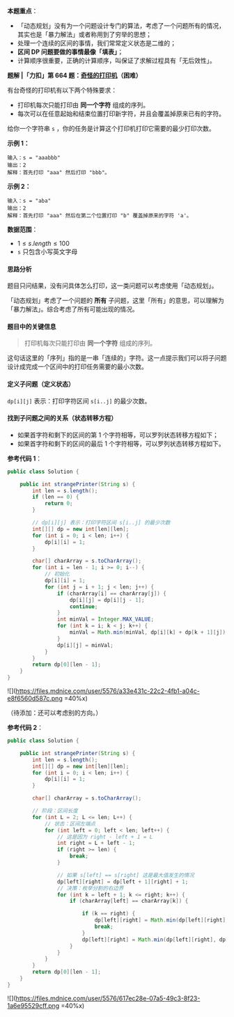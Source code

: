 **本题重点**：

+ 「动态规划」没有为一个问题设计专门的算法，考虑了一个问题所有的情况，其实也是「暴力解法」或者称用到了穷举的思想；
+ 处理一个连续的区间的事情，我们常常定义状态是二维的；
+ **区间 DP 问题要做的事情最像「填表」**；
+ 计算顺序很重要，正确的计算顺序，叫保证了求解过程具有「无后效性」。


**题解 |「力扣」第 664 题：[奇怪的打印机](https://leetcode-cn.com/problems/strange-printer/)（困难）**

有台奇怪的打印机有以下两个特殊要求：

- 打印机每次只能打印由 **同一个字符** 组成的序列。
- 每次可以在任意起始和结束位置打印新字符，并且会覆盖掉原来已有的字符。

给你一个字符串 `s` ，你的任务是计算这个打印机打印它需要的最少打印次数。

**示例 1：**

```
输入：s = "aaabbb"
输出：2
解释：首先打印 "aaa" 然后打印 "bbb"。
```

**示例 2：**

```
输入：s = "aba"
输出：2
解释：首先打印 "aaa" 然后在第二个位置打印 "b" 覆盖掉原来的字符 'a'。
```

**数据范围**：

- $1 \le s.length \le 100$
- `s` 只包含小写英文字母

#### 思路分析

题目只问结果，没有问具体怎么打印，这一类问题可以考虑使用「动态规划」。

「动态规划」考虑了一个问题的 **所有** 子问题，这里「所有」的意思，可以理解为「暴力解法」。综合考虑了所有可能出现的情况。

#### 题目中的关键信息

> 打印机每次只能打印由 **同一个字符** 组成的序列。

这句话这里的「序列」指的是一串「连续的」字符。这一点提示我们可以将子问题设计成完成一个区间中的打印任务需要的最小次数。

#### 定义子问题（定义状态）

`dp[i][j]` 表示：打印字符区间 `s[i..j]` 的最少次数。

#### 找到子问题之间的关系（状态转移方程）


+ 如果首字符和剩下的区间的第 1 个字符相等，可以罗列状态转移方程如下；
+ 如果首字符和剩下的区间的最后 1 个字符相等，可以罗列状态转移方程如下。


**参考代码 1**：

```java 
public class Solution {

    public int strangePrinter(String s) {
        int len = s.length();
        if (len == 0) {
            return 0;
        }

        // dp[i][j] 表示：打印字符区间 s[i..j] 的最少次数
        int[][] dp = new int[len][len];
        for (int i = 0; i < len; i++) {
            dp[i][i] = 1;
        }

        char[] charArray = s.toCharArray();
        for (int i = len - 1; i >= 0; i--) {
            // 初始化
            dp[i][i] = 1;
            for (int j = i + 1; j < len; j++) {
                if (charArray[i] == charArray[j]) {
                    dp[i][j] = dp[i][j - 1];
                    continue;
                }
                int minVal = Integer.MAX_VALUE;
                for (int k = i; k < j; k++) {
                    minVal = Math.min(minVal, dp[i][k] + dp[k + 1][j]);
                }
                dp[i][j] = minVal;
            }
        }
        return dp[0][len - 1];
    }
}
```


![](https://files.mdnice.com/user/5576/a33e431c-22c2-4fb1-a04c-e8f6560d587c.png =40%x)


（待添加：还可以考虑别的方向。）

**参考代码 2**：


```java
public class Solution {

    public int strangePrinter(String s) {
        int len = s.length();
        int[][] dp = new int[len][len];
        for (int i = 0; i < len; i++) {
            dp[i][i] = 1;
        }

        char[] charArray = s.toCharArray();

        // 阶段：区间长度
        for (int L = 2; L <= len; L++) {
            // 状态：区间左端点
            for (int left = 0; left < len; left++) {
                // 这是因为 right - left + 1 = L
                int right = L + left - 1;
                if (right >= len) {
                    break;
                }

                // 如果 s[left] == s[right] 这是最大值发生的情况
                dp[left][right] = dp[left + 1][right] + 1;
                // 决策：枚举分割的右边界
                for (int k = left + 1; k <= right; k++) {
                    if (charArray[left] == charArray[k]) {

                        if (k == right) {
                            dp[left][right] = Math.min(dp[left][right], dp[left][k - 1]);
                            break;
                        }
                        dp[left][right] = Math.min(dp[left][right], dp[left][k - 1] + dp[k + 1][right]);
                    }
                }
            }
        }
        return dp[0][len - 1];
    }
}
```


![](https://files.mdnice.com/user/5576/617ec28e-07a5-49c3-8f23-1a6e95529cff.png =40%x)



